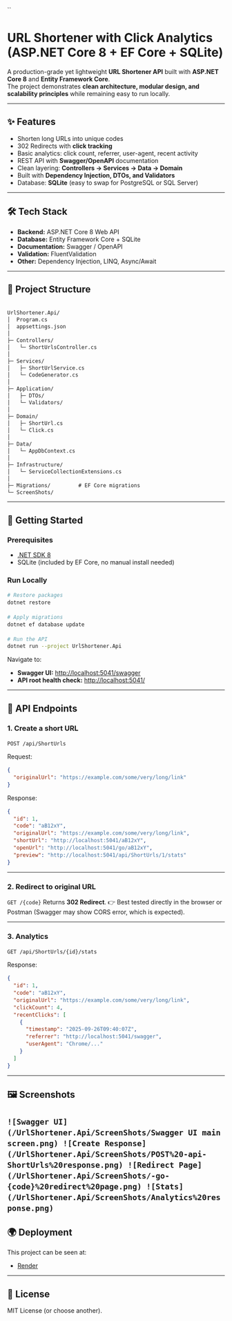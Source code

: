 
``
# URL Shortener with Click Analytics (ASP.NET Core 8 + EF Core + SQLite)

A production-grade yet lightweight **URL Shortener API** built with **ASP.NET Core 8** and **Entity Framework Core**.  
The project demonstrates **clean architecture, modular design, and scalability principles** while remaining easy to run locally.

---

## ✨ Features

- Shorten long URLs into unique codes
- 302 Redirects with **click tracking**
- Basic analytics: click count, referrer, user-agent, recent activity
- REST API with **Swagger/OpenAPI** documentation
- Clean layering: **Controllers → Services → Data → Domain**
- Built with **Dependency Injection, DTOs, and Validators**
- Database: **SQLite** (easy to swap for PostgreSQL or SQL Server)

---

## 🛠 Tech Stack

- **Backend:** ASP.NET Core 8 Web API
- **Database:** Entity Framework Core + SQLite
- **Documentation:** Swagger / OpenAPI
- **Validation:** FluentValidation
- **Other:** Dependency Injection, LINQ, Async/Await

---

## 📂 Project Structure

```

UrlShortener.Api/
│  Program.cs
│  appsettings.json
│
├─ Controllers/
│   └─ ShortUrlsController.cs
│
├─ Services/
│   ├─ ShortUrlService.cs
│   └─ CodeGenerator.cs
│
├─ Application/
│   ├─ DTOs/
│   └─ Validators/
│
├─ Domain/
│   ├─ ShortUrl.cs
│   └─ Click.cs
│
├─ Data/
│   └─ AppDbContext.cs
│
├─ Infrastructure/
│   └─ ServiceCollectionExtensions.cs
│
├─ Migrations/         # EF Core migrations
└─ ScreenShots/  

````

---

## 🚀 Getting Started

### Prerequisites
- [.NET SDK 8](https://dotnet.microsoft.com/en-us/download/dotnet/8.0)
- SQLite (included by EF Core, no manual install needed)

### Run Locally
```bash
# Restore packages
dotnet restore

# Apply migrations
dotnet ef database update

# Run the API
dotnet run --project UrlShortener.Api
````

Navigate to:

* **Swagger UI:** [http://localhost:5041/swagger](http://localhost:5041/swagger)
* **API root health check:** [http://localhost:5041/](http://localhost:5041/)

---

## 📡 API Endpoints

### 1. Create a short URL

`POST /api/ShortUrls`

Request:

```json
{
  "originalUrl": "https://example.com/some/very/long/link"
}
```

Response:

```json
{
  "id": 1,
  "code": "aB12xY",
  "originalUrl": "https://example.com/some/very/long/link",
  "shortUrl": "http://localhost:5041/aB12xY",
  "openUrl": "http://localhost:5041/go/aB12xY",
  "preview": "http://localhost:5041/api/ShortUrls/1/stats"
}
```

---

### 2. Redirect to original URL

`GET /{code}`
Returns **302 Redirect**.
👉 Best tested directly in the browser or Postman (Swagger may show CORS error, which is expected).

---

### 3. Analytics

`GET /api/ShortUrls/{id}/stats`

Response:

```json
{
  "id": 1,
  "code": "aB12xY",
  "originalUrl": "https://example.com/some/very/long/link",
  "clickCount": 4,
  "recentClicks": [
    {
      "timestamp": "2025-09-26T09:40:07Z",
      "referrer": "http://localhost:5041/swagger",
      "userAgent": "Chrome/..."
    }
  ]
}
```

---

## 🖼 Screenshots

``
![Swagger UI](/UrlShortener.Api/ScreenShots/Swagger UI main screen.png)
![Create Response](/UrlShortener.Api/ScreenShots/POST%20-api-ShortUrls%20response.png)
![Redirect Page](/UrlShortener.Api/ScreenShots/-go-{code}%20redirect%20page.png)
![Stats](/UrlShortener.Api/ScreenShots/Analytics%20response.png)
``
---

## 🌍 Deployment

This project can be seen at:

* [Render](https://render.com/)
---

## 📜 License

MIT License (or choose another).

```
